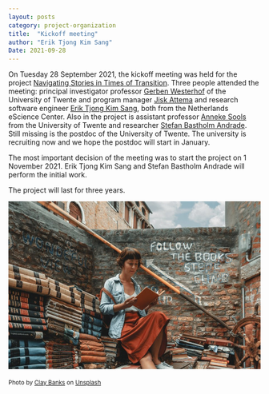 ```yaml
---
layout: posts
category: project-organization
title:  "Kickoff meeting"
author: "Erik Tjong Kim Sang"
Date: 2021-09-28
---
```

On Tuesday 28 September 2021, the kickoff meeting was held for the project [Navigating Stories in Times of Transition](https://navigating-stories.github.io/notebooks/). Three people attended the meeting: principal investigator professor [Gerben Westerhof](https://people.utwente.nl/g.j.westerhof) of the University of Twente and program manager [Jisk Attema](https://www.esciencecenter.nl/team/dr-jisk-attema/) and research software engineer [Erik Tjong Kim Sang](https://www.esciencecenter.nl/team/dr-erik-tjong-kim-sang/), both from the Netherlands eScience Center. Also in the project is assistant professor [Anneke Sools](https://people.utwente.nl/a.m.sools) from the University of Twente and researcher [Stefan Bastholm Andrade](https://www.vive.dk/da/medarbejdere/stefan-bastholm-andrade-1634/). Still missing is the postdoc of the University of Twente. The university is recruiting now and we hope the postdoc will start in January.

The most important decision of the meeting was to start the project on 1 November 2021. Erik Tjong Kim Sang and Stefan Bastholm Andrade will perform the initial work.
	
The project will last for three years.

![Photo by Clay Banks on Unsplash](/assets/images/clay-banks-TRGRf4LvMdQ-unsplash.jpg)

<small>Photo by [Clay Banks](https://unsplash.com/@claybanks?utm_source=unsplash&utm_medium=referral&utm_content=creditCopyText) on [Unsplash](https://unsplash.com/s/photos/research?utm_source=unsplash&utm_medium=referral&utm_content=creditCopyText)</small>